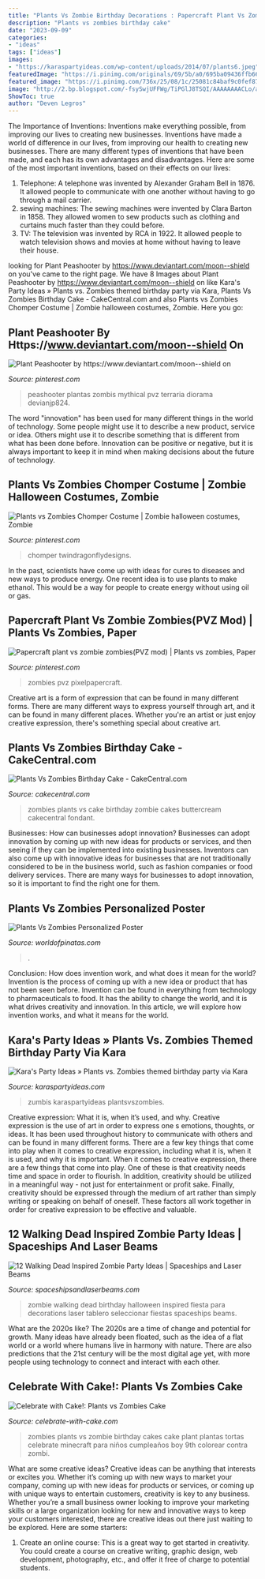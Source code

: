```yaml
---
title: "Plants Vs Zombie Birthday Decorations : Papercraft Plant Vs Zombie Zombies(pvz Mod)"
description: "Plants vs zombies birthday cake"
date: "2023-09-09"
categories:
- "ideas"
tags: ["ideas"]
images:
- "https://karaspartyideas.com/wp-content/uploads/2014/07/plants6.jpeg"
featuredImage: "https://i.pinimg.com/originals/69/5b/a0/695ba09436ffb66326c131c800fd9837.jpg"
featured_image: "https://i.pinimg.com/736x/25/08/1c/25081c84baf9c0fef878a565a044caeb.jpg"
image: "http://2.bp.blogspot.com/-fsySwjUFFWg/TiPGlJ8TSQI/AAAAAAAACLo/azZY3iooiuc/s1600/IMG_2921.JPG"
ShowToc: true
author: "Deven Legros"
---
```



The Importance of Inventions: Inventions make everything possible, from improving our lives to creating new businesses.
Inventions have made a world of difference in our lives, from improving our health to creating new businesses. There are many different types of inventions that have been made, and each has its own advantages and disadvantages. Here are some of the most important inventions, based on their effects on our lives:
1. Telephone: A telephone was invented by Alexander Graham Bell in 1876. It allowed people to communicate with one another without having to go through a mail carrier. 
2. sewing machines: The sewing machines were invented by Clara Barton in 1858. They allowed women to sew products such as clothing and curtains much faster than they could before. 
3. TV: The television was invented by RCA in 1922. It allowed people to watch television shows and movies at home without having to leave their house. 

	

		
looking for Plant Peashooter by https://www.deviantart.com/moon--shield on you've came to the right page. We have 8 Images about Plant Peashooter by https://www.deviantart.com/moon--shield on like Kara&#039;s Party Ideas » Plants vs. Zombies themed birthday party via Kara, Plants Vs Zombies Birthday Cake - CakeCentral.com and also Plants vs Zombies Chomper Costume | Zombie halloween costumes, Zombie. Here you go:
		
    
## Plant Peashooter By Https://www.deviantart.com/moon--shield On

<img loading=lazy src="https://i.pinimg.com/originals/69/5b/a0/695ba09436ffb66326c131c800fd9837.jpg" onerror="this.onerror=null;this.src='https://tse3.mm.bing.net/th?id=OIP.bStEt-zg4pJvHr9ACTaMQQHaKg&amp;pid=15.1';" alt="Plant Peashooter by https://www.deviantart.com/moon--shield on">

_Source: pinterest.com_

>peashooter plantas zombis mythical pvz terraria diorama devianjp824. 

	

The word "innovation" has been used for many different things in the world of technology. Some people might use it to describe a new product, service or idea. Others might use it to describe something that is different from what has been done before. Innovation can be positive or negative, but it is always important to keep it in mind when making decisions about the future of technology.

    
## Plants Vs Zombies Chomper Costume | Zombie Halloween Costumes, Zombie

<img loading=lazy src="https://i.pinimg.com/originals/52/44/82/524482d6d5cd974fd74412f0e0f3d709.png" onerror="this.onerror=null;this.src='https://tse2.mm.bing.net/th?id=OIP.-59hF9UcJBC-ZDBRf7JuDwHaLH&amp;pid=15.1';" alt="Plants vs Zombies Chomper Costume | Zombie halloween costumes, Zombie">

_Source: pinterest.com_

>chomper twindragonflydesigns. 

	

In the past, scientists have come up with ideas for cures to diseases and new ways to produce energy. One recent idea is to use plants to make ethanol. This would be a way for people to create energy without using oil or gas.

    
## Papercraft Plant Vs Zombie Zombies(PVZ Mod) | Plants Vs Zombies, Paper

<img loading=lazy src="https://i.pinimg.com/736x/25/08/1c/25081c84baf9c0fef878a565a044caeb.jpg" onerror="this.onerror=null;this.src='https://tse1.mm.bing.net/th?id=OIP.psPL4xnaXjjwWqBNnEfUXAHaLH&amp;pid=15.1';" alt="Papercraft plant vs zombie zombies(PVZ mod) | Plants vs zombies, Paper">

_Source: pinterest.com_

>zombies pvz pixelpapercraft. 

	

Creative art is a form of expression that can be found in many different forms. There are many different ways to express yourself through art, and it can be found in many different places. Whether you're an artist or just enjoy creative expression, there's something special about creative art.

    
## Plants Vs Zombies Birthday Cake - CakeCentral.com

<img loading=lazy src="https://cdn001.cakecentral.com/gallery/2015/03/900_841708TyQr_plants-vs-zombies-birthday-cake.jpg" onerror="this.onerror=null;this.src='https://tse3.mm.bing.net/th?id=OIP.xjgO-TVLUf6EK8EqobjIkQHaFj&amp;pid=15.1';" alt="Plants Vs Zombies Birthday Cake - CakeCentral.com">

_Source: cakecentral.com_

>zombies plants vs cake birthday zombie cakes buttercream cakecentral fondant. 

	

Businesses: How can businesses adopt innovation?
Businesses can adopt innovation by coming up with new ideas for products or services, and then seeing if they can be implemented into existing businesses. Inventors can also come up with innovative ideas for businesses that are not traditionally considered to be in the business world, such as fashion companies or food delivery services. There are many ways for businesses to adopt innovation, so it is important to find the right one for them.

    
## Plants Vs Zombies Personalized Poster

<img loading=lazy src="https://cdn1.bigcommerce.com/server5200/4c994/products/1327/images/1899/plants_vs_poster__67021.1413600146.1000.1200.jpg?c=2" onerror="this.onerror=null;this.src='https://tse2.mm.bing.net/th?id=OIP.nSqY3a8JM5RUMGbYEN9Q5QHaFE&amp;pid=15.1';" alt="Plants Vs Zombies Personalized Poster">

_Source: worldofpinatas.com_

>. 

	

Conclusion: How does invention work, and what does it mean for the world?
Invention is the process of coming up with a new idea or product that has not been seen before. Invention can be found in everything from technology to pharmaceuticals to food. It has the ability to change the world, and it is what drives creativity and innovation. In this article, we will explore how invention works, and what it means for the world.

    
## Kara&#039;s Party Ideas » Plants Vs. Zombies Themed Birthday Party Via Kara

<img loading=lazy src="https://karaspartyideas.com/wp-content/uploads/2014/07/plants6.jpeg" onerror="this.onerror=null;this.src='https://tse1.mm.bing.net/th?id=OIP._wAKyINjnB72YXTuhQIFjQHaJ5&amp;pid=15.1';" alt="Kara&#039;s Party Ideas » Plants vs. Zombies themed birthday party via Kara">

_Source: karaspartyideas.com_

>zumbis karaspartyideas plantsvszombies. 

	

Creative expression: What it is, when it’s used, and why.
Creative expression is the use of art in order to express one s emotions, thoughts, or ideas. It has been used throughout history to communicate with others and can be found in many different forms. There are a few key things that come into play when it comes to creative expression, including what it is, when it is used, and why it is important.
When it comes to creative expression, there are a few things that come into play. One of these is that creativity needs time and space in order to flourish. In addition, creativity should be utilized in a meaningful way - not just for entertainment or profit sake. Finally, creativity should be expressed through the medium of art rather than simply writing or speaking on behalf of oneself. These factors all work together in order for creative expression to be effective and valuable.

    
## 12 Walking Dead Inspired Zombie Party Ideas | Spaceships And Laser Beams

<img loading=lazy src="http://spaceshipsandlaserbeams.com/wp-content/uploads/2015/09/walking-dead-zombie-party-ideas.jpg" onerror="this.onerror=null;this.src='https://tse4.mm.bing.net/th?id=OIP.XUBXeJwFo4yVO8kC4RzrMwHaLH&amp;pid=15.1';" alt="12 Walking Dead Inspired Zombie Party Ideas | Spaceships and Laser Beams">

_Source: spaceshipsandlaserbeams.com_

>zombie walking dead birthday halloween inspired fiesta para decorations laser tablero seleccionar fiestas spaceships beams. 

	

What are the 2020s like?
The 2020s are a time of change and potential for growth. Many ideas have already been floated, such as the idea of a flat world or a world where humans live in harmony with nature. There are also predictions that the 21st century will be the most digital age yet, with more people using technology to connect and interact with each other.

    
## Celebrate With Cake!: Plants Vs Zombies Cake

<img loading=lazy src="http://2.bp.blogspot.com/-fsySwjUFFWg/TiPGlJ8TSQI/AAAAAAAACLo/azZY3iooiuc/s1600/IMG_2921.JPG" onerror="this.onerror=null;this.src='https://tse2.mm.bing.net/th?id=OIP.FmMYJ8ZMJEwbuNKzt0XGRAHaHn&amp;pid=15.1';" alt="Celebrate with Cake!: Plants vs Zombies Cake">

_Source: celebrate-with-cake.com_

>zombies plants vs zombie birthday cakes cake plant plantas tortas celebrate minecraft para niños cumpleaños boy 9th colorear contra zombi. 

	

What are some creative ideas?
Creative ideas can be anything that interests or excites you. Whether it’s coming up with new ways to market your company, coming up with new ideas for products or services, or coming up with unique ways to entertain customers, creativity is key to any business. Whether you’re a small business owner looking to improve your marketing skills or a large organization looking for new and innovative ways to keep your customers interested, there are creative ideas out there just waiting to be explored. Here are some starters: 
1) Create an online course: This is a great way to get started in creativity. You could create a course on creative writing, graphic design, web development, photography, etc., and offer it free of charge to potential students.

